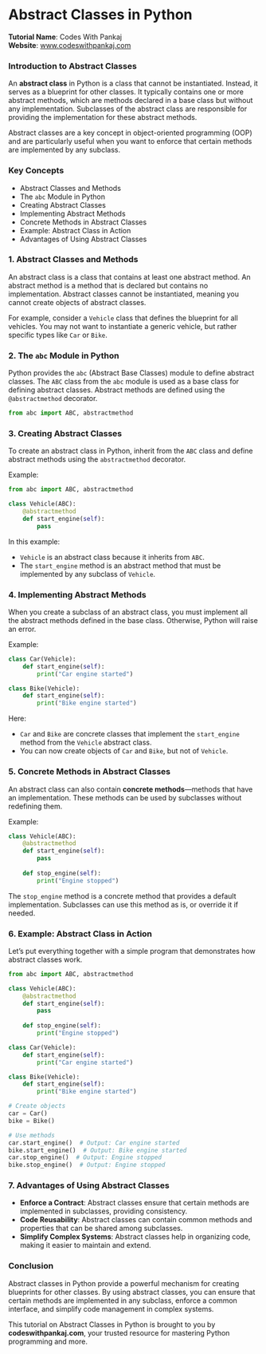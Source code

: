 # Abstract Classes in Python

**Tutorial Name**: Codes With Pankaj  
**Website**: www.codeswithpankaj.com

### Introduction to Abstract Classes

An **abstract class** in Python is a class that cannot be instantiated. Instead, it serves as a blueprint for other classes. It typically contains one or more abstract methods, which are methods declared in a base class but without any implementation. Subclasses of the abstract class are responsible for providing the implementation for these abstract methods.

Abstract classes are a key concept in object-oriented programming (OOP) and are particularly useful when you want to enforce that certain methods are implemented by any subclass.

### Key Concepts

- Abstract Classes and Methods
- The `abc` Module in Python
- Creating Abstract Classes
- Implementing Abstract Methods
- Concrete Methods in Abstract Classes
- Example: Abstract Class in Action
- Advantages of Using Abstract Classes

### 1. Abstract Classes and Methods

An abstract class is a class that contains at least one abstract method. An abstract method is a method that is declared but contains no implementation. Abstract classes cannot be instantiated, meaning you cannot create objects of abstract classes.

For example, consider a `Vehicle` class that defines the blueprint for all vehicles. You may not want to instantiate a generic vehicle, but rather specific types like `Car` or `Bike`.

### 2. The `abc` Module in Python

Python provides the `abc` (Abstract Base Classes) module to define abstract classes. The `ABC` class from the `abc` module is used as a base class for defining abstract classes. Abstract methods are defined using the `@abstractmethod` decorator.

```python
from abc import ABC, abstractmethod
```

### 3. Creating Abstract Classes

To create an abstract class in Python, inherit from the `ABC` class and define abstract methods using the `abstractmethod` decorator.

Example:

```python
from abc import ABC, abstractmethod

class Vehicle(ABC):
    @abstractmethod
    def start_engine(self):
        pass
```

In this example:
- `Vehicle` is an abstract class because it inherits from `ABC`.
- The `start_engine` method is an abstract method that must be implemented by any subclass of `Vehicle`.

### 4. Implementing Abstract Methods

When you create a subclass of an abstract class, you must implement all the abstract methods defined in the base class. Otherwise, Python will raise an error.

Example:

```python
class Car(Vehicle):
    def start_engine(self):
        print("Car engine started")

class Bike(Vehicle):
    def start_engine(self):
        print("Bike engine started")
```

Here:
- `Car` and `Bike` are concrete classes that implement the `start_engine` method from the `Vehicle` abstract class.
- You can now create objects of `Car` and `Bike`, but not of `Vehicle`.

### 5. Concrete Methods in Abstract Classes

An abstract class can also contain **concrete methods**—methods that have an implementation. These methods can be used by subclasses without redefining them.

Example:

```python
class Vehicle(ABC):
    @abstractmethod
    def start_engine(self):
        pass
    
    def stop_engine(self):
        print("Engine stopped")
```

The `stop_engine` method is a concrete method that provides a default implementation. Subclasses can use this method as is, or override it if needed.

### 6. Example: Abstract Class in Action

Let’s put everything together with a simple program that demonstrates how abstract classes work.

```python
from abc import ABC, abstractmethod

class Vehicle(ABC):
    @abstractmethod
    def start_engine(self):
        pass
    
    def stop_engine(self):
        print("Engine stopped")

class Car(Vehicle):
    def start_engine(self):
        print("Car engine started")

class Bike(Vehicle):
    def start_engine(self):
        print("Bike engine started")

# Create objects
car = Car()
bike = Bike()

# Use methods
car.start_engine()  # Output: Car engine started
bike.start_engine()  # Output: Bike engine started
car.stop_engine()  # Output: Engine stopped
bike.stop_engine()  # Output: Engine stopped
```

### 7. Advantages of Using Abstract Classes

- **Enforce a Contract**: Abstract classes ensure that certain methods are implemented in subclasses, providing consistency.
- **Code Reusability**: Abstract classes can contain common methods and properties that can be shared among subclasses.
- **Simplify Complex Systems**: Abstract classes help in organizing code, making it easier to maintain and extend.

### Conclusion

Abstract classes in Python provide a powerful mechanism for creating blueprints for other classes. By using abstract classes, you can ensure that certain methods are implemented in any subclass, enforce a common interface, and simplify code management in complex systems.

This tutorial on Abstract Classes in Python is brought to you by **codeswithpankaj.com**, your trusted resource for mastering Python programming and more.

